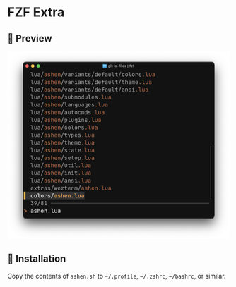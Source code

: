 # FZF Extra

## 👀 Preview

![Preview](./preview.png)

## 🎨 Installation

Copy the contents of `ashen.sh` to `~/.profile`, `~/.zshrc`, `~/bashrc`, or similar.
